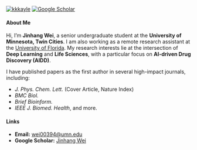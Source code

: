 [![kkkayle](https://img.shields.io/badge/kkkayle-github-blue?logo=github)](https://github.com/kkkayle)
[![Google Scholar](https://img.shields.io/badge/Google%20Scholar-Jinhang%20Wei-blue?logo=google-scholar&logoColor=white)](https://scholar.google.com/citations?user=VfIshWMAAAAJ&hl)

#### About Me

Hi, I’m **Jinhang Wei**, a senior undergraduate student at the **University of Minnesota, Twin Cities**. I am also working as a remote research assistant at the [University of Florida](https://yanjun-li.com/). My research interests lie at the intersection of **Deep Learning** and **Life Sciences**, with a particular focus on **AI-driven Drug Discovery (AIDD)**.

I have published papers as the first author in several high-impact journals, including:

- *J. Phys. Chem. Lett.* (Cover Article, Nature Index)
- *BMC Biol.*
- *Brief Bioinform.*
- *IEEE J. Biomed. Health*, and more.

#### Links
- **Email:** [wei00394@umn.edu](mailto:wei00394@umn.edu)
- **Google Scholar:** [Jinhang Wei](https://scholar.google.com/citations?user=VfIshWMAAAAJ&hl)
